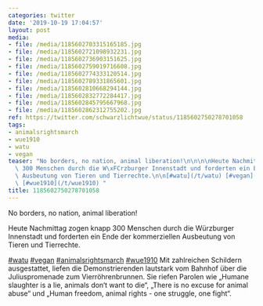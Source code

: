 ```yaml
---
categories: twitter
date: '2019-10-19 17:04:57'
layout: post
media:
- file: /media/1185602703315165185.jpg
- file: /media/1185602721098932231.jpg
- file: /media/1185602736903151625.jpg
- file: /media/1185602759019716608.jpg
- file: /media/1185602774333120514.jpg
- file: /media/1185602789331865601.jpg
- file: /media/1185602810668294144.jpg
- file: /media/1185602832772284417.jpg
- file: /media/1185602845795667968.jpg
- file: /media/1185602862312755202.jpg
ref: https://twitter.com/schwarzlichtwue/status/1185602750278701058
tags:
- animalsrightsmarch
- wue1910
- watu
- vegan
teaser: "No borders, no nation, animal liberation!\n\n\n\nHeute Nachmittag zogen knapp\
  \ 300 Menschen durch die W\xFCrzburger Innenstadt und forderten ein Ende der kommerziellen\
  \ Ausbeutung von Tieren und Tierrechte.\n\n[#watu](/t/watu) [#vegan](/t/vegan) [#animalsrightsmarch](/t/animalsrightsmarch)\
  \ [#wue1910](/t/wue1910) "
title: 1185602750278701058
---
```

No borders, no nation, animal liberation!



Heute Nachmittag zogen knapp 300 Menschen durch die Würzburger Innenstadt und forderten ein Ende der kommerziellen Ausbeutung von Tieren und Tierrechte.

[#watu](/t/watu) [#vegan](/t/vegan) [#animalsrightsmarch](/t/animalsrightsmarch) [#wue1910](/t/wue1910) 
Mit zahlreichen Schildern ausgestattet, liefen die Demonstrierenden lautstark vom Bahnhof über die Juliuspromenade zum Vierröhrenbrunnen. 
Sie riefen Parolen wie „Humane slaughter is a lie, animals don‘t want to die“, „There is no excuse for animal abuse“ und „Human freedom, animal rights - one struggle, one fight“. 